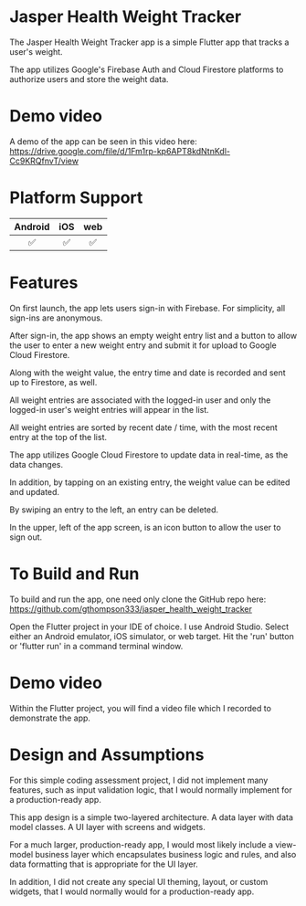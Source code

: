 # Jasper Health Weight Tracker

<p class='center'>
The Jasper Health Weight Tracker app is a simple Flutter app that tracks a user's weight.

The app utilizes Google's Firebase Auth and Cloud Firestore platforms to authorize users and
store the weight data.
</p>

# Demo video
A demo of the app can be seen in this video here:
https://drive.google.com/file/d/1Fm1rp-kp6APT8kdNtnKdl-Cc9KRQfnvT/view

# Platform Support

| Android | iOS | web |
| :-----: | :-: | :-: |
|   ✅    | ✅ |  ✅ |

# Features

On first launch, the app lets users sign-in with Firebase. 
For simplicity, all sign-ins are anonymous.

After sign-in, the app shows an empty weight entry list and a button to allow the user to enter a new weight entry
and submit it for upload to Google Cloud Firestore.

Along with the weight value, the entry time and date is recorded and sent up to Firestore, as well.

All weight entries are associated with the logged-in user and only the logged-in user's weight entries
will appear in the list.

All weight entries are sorted by recent date / time, with the most recent entry at the top of the list.

The app utilizes Google Cloud Firestore to update data in real-time, as the data changes.

In addition, by tapping on an existing entry, the weight value can be edited and updated.

By swiping an entry to the left, an entry can be deleted.

In the upper, left of the app screen, is an icon button to allow the user to sign out.

# To Build and Run

To build and run the app, one need only clone the GitHub repo here:
https://github.com/gthompson333/jasper_health_weight_tracker

Open the Flutter project in your IDE of choice. I use Android Studio.
Select either an Android emulator, iOS simulator, or web target.
Hit the 'run' button or 'flutter run' in a command terminal window.

# Demo video
Within the Flutter project, you will find a video file which I recorded to demonstrate the app.

# Design and Assumptions
For this simple coding assessment project, I did not implement many features, such as input validation
logic, that I would normally implement for a production-ready app.

This app design is a simple two-layered architecture.
A data layer with data model classes.
A UI layer with screens and widgets.

For a much larger, production-ready app, I would most likely include a view-model business layer
which encapsulates business logic and rules, and also data formatting that is appropriate for
the UI layer.

In addition, I did not create any special UI theming, layout, or custom widgets, that I would normally
would for a production-ready app.



